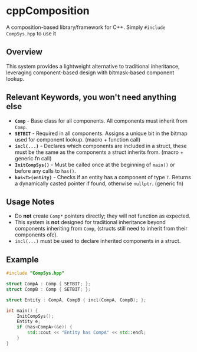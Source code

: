 # cppComposition

A composition-based library/framework for C++.
Simply `#include CompSys.hpp` to use it

## Overview
This system provides a lightweight alternative to traditional inheritance, leveraging component-based design with bitmask-based component lookup.

## Relevant Keywords, you won't need anything else
- **`Comp`** - Base class for all components. All components must inherit from `Comp`.
- **`SETBIT`** - Required in all components. Assigns a unique bit in the bitmap used for component lookup. (macro + function call)
- **`incl(...)`** - Declares which components are included in a struct, these must be the same as the components a struct inherits from. (macro + generic fn call)
- **`InitCompSys()`** - Must be called once at the beginning of `main()` or before any calls to `has()`.
- **`has<T>(entity)`** - Checks if an entity has a component of type `T`. Returns a dynamically casted pointer if found, otherwise `nullptr`. (generic fn)

## Usage Notes
- Do **not** create `Comp*` pointers directly; they will not function as expected.
- This system is **not** designed for traditional inheritance beyond components inheriting from `Comp`, (structs still need to inherit from their components ofc).
- `incl(...)` must be used to declare inherited components in a struct.

## Example
```cpp
#include "CompSys.hpp"

struct CompA : Comp { SETBIT; };
struct CompB : Comp { SETBIT; };

struct Entity : CompA, CompB { incl(CompA, CompB); };

int main() {
    InitCompSys();
    Entity e;
    if (has<CompA>(&e)) {
        std::cout << "Entity has CompA" << std::endl;
    }
}
```

